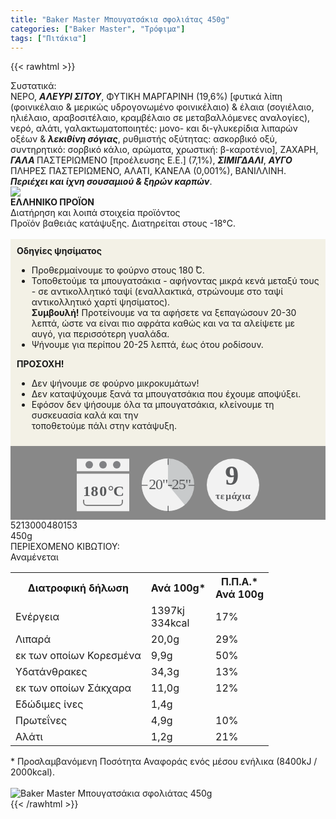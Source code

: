 ```yaml
---
title: "Baker Master Μπουγατσάκια σφολιάτας 450g"
categories: ["Baker Master", "Τρόφιμα"]
tags: ["Πιτάκια"]
---
```

{{< rawhtml >}}

<div class="sload10"><div class="product"><div id="sistatika">Συστατικά:</div><div class="alltext">ΝΕΡΟ, <strong><em>ΑΛΕΥΡΙ ΣΙΤΟΥ</em></strong>, ΦΥΤΙΚΗ ΜΑΡΓΑΡΙΝΗ (19,6%) [φυτικά λίπη (φοινικέλαιο &amp; μερικώς υδρογονωμένο φοινικέλαιο) &amp; έλαια (σογιέλαιο, ηλιέλαιο, αραβοσιτέλαιο, κραμβέλαιο σε μεταβαλλόμενες αναλογίες), νερό, αλάτι, γαλακτωματοποιητές: μονο- και δι-γλυκερίδια λιπαρών οξέων &amp; <strong><em>λεκιθίνη σόγιας</em></strong>, ρυθμιστής οξύτητας: ασκορβικό οξύ, συντηρητικό: σορβικό κάλιο, αρώματα, χρωστική: β-καροτένιο], ΖΑΧΑΡΗ, <strong><em>ΓΑΛΑ </em></strong>ΠΑΣΤΕΡΙΩΜΕΝΟ [προέλευσης Ε.Ε.] (7,1%), <strong><em>ΣΙΜΙΓΔΑΛΙ</em></strong>, <strong><em>ΑΥΓΟ </em></strong>ΠΛΗΡΕΣ ΠΑΣΤΕΡΙΩΜΕΝΟ, ΑΛΑΤΙ, ΚΑΝΕΛΑ (0,001%), ΒΑΝΙΛΛΙΝΗ. <strong><em>Περιέχει και ίχνη σουσαμιού &amp; ξηρών καρπών</em></strong>.</div><div id="flag"><div id="flagimage" style="margin:0"><img src="/media/icons/gr.svg"></div><span id="flagtext"><b>ΕΛΛΗΝΙΚΟ ΠΡΟΪΟΝ</b></span></div><div id="loipa">Διατήρηση και λοιπά στοιχεία προϊόντος</div><div class="alltext">Προϊόν βαθειάς κατάψυξης. Διατηρείται στους -18°C.<br><br><div style="background:#f3f1e6;padding:10px;margin:0px"><b>Οδηγίες ψησίματος</b><br><ul><li>Προθερμαίνουμε το φούρνο στους 180 ̊C.</li><li>Τοποθετούμε τα μπουγατσάκια - αφήνοντας μικρά κενά μεταξύ τους - σε αντικολλητικό ταψί (εναλλακτικά, στρώνουμε στο ταψί αντικολλητικό χαρτί ψησίματος).</li><b>Συμβουλή!</b> Προτείνουμε να τα αφήσετε να ξεπαγώσουν 20-30 λεπτά, ώστε να είναι πιο αφράτα καθώς και να τα αλείψετε με αυγό, για περισσότερη γυαλάδα.<li>Ψήνουμε για περίπου 20-25 λεπτά, έως ότου ροδίσουν.</li></ul><b>ΠΡΟΣΟΧΗ!</b><br><ul><li>Δεν ψήνουμε σε φούρνο μικροκυμάτων!</li><li>Δεν καταψύχουμε ξανά τα μπουγατσάκια που έχουμε αποψύξει.</li><li>Εφόσον δεν ψήσουμε όλα τα μπουγατσάκια, κλείνουμε τη συσκευασία καλά και την<br>τοποθετούμε πάλι στην κατάψυξη.</li></ul></div><div style="width:auto;margin:0px;background:#888"><div style="max-width:292px;margin:auto;padding:20px 20px 12px"><svg viewBox="0 0 292 85.37"><defs><style>.cls-1{fill:#f2f2f2}.cls-2{font-size:15.5px;letter-spacing:-.01em}.cls-12,.cls-18,.cls-19,.cls-2,.cls-9{fill:#58595b}.cls-12,.cls-2,.cls-9{font-family:csans;font-weight:700}.cls-3{letter-spacing:-.01em}.cls-4{letter-spacing:-.01em}.cls-5{letter-spacing:0}.cls-6{letter-spacing:.01em}.cls-7{letter-spacing:-.01em}.cls-8{letter-spacing:-.01em}.cls-9{font-size:44.05px}.cls-10{fill:#808184}.cls-11{fill:gray}.cls-12{font-size:24px}.cls-13{letter-spacing:-.06em}.cls-14{letter-spacing:0}.cls-15{letter-spacing:-.01em}.cls-16{letter-spacing:-.02em}.cls-17{fill:#c8cacb}.cls-19{font-size:23.88px;font-family:csans;letter-spacing:-.05em}</style></defs><title>Asset 32</title><g id="Layer_2" data-name="Layer 2"><g id="Layer_1-2" data-name="Layer 1"><circle class="cls-1" cx="250" cy="42.34" r="42"></circle><text class="cls-2" transform="translate(221.94 64.7)">τ<tspan class="cls-3" x="7.94" y="0">ε</tspan><tspan class="cls-4" x="16.38" y="0">μ</tspan><tspan class="cls-5" x="25.73" y="0">ά</tspan><tspan class="cls-6" x="34.4" y="0">χ</tspan><tspan class="cls-7" x="42.4" y="0">ι</tspan><tspan class="cls-8" x="47.44" y="0">α</tspan></text><text class="cls-9" transform="translate(237.37 41.88)">9</text><rect class="cls-1" y="0.34" width="84" height="20"></rect><rect class="cls-1" y="24.34" width="84" height="60"></rect><circle class="cls-10" cx="20" cy="10" r="6"></circle><circle class="cls-10" cx="42" cy="10" r="6"></circle><circle class="cls-10" cx="64" cy="10" r="6"></circle><path class="cls-1" d="M68,34H16a4.05,4.05,0,0,0-4,4V66H72V38A4.05,4.05,0,0,0,68,34ZM11,66v4a5,5,0,0,0,5,5H68a5,5,0,0,0,5-5V66Z"></path><path class="cls-11" d="M72,66v4a4.05,4.05,0,0,1-4,4H16a4.05,4.05,0,0,1-4-4V66H10v4a6,6,0,0,0,6,6H68a6,6,0,0,0,6-6V66Z"></path><text class="cls-12" transform="translate(10.1 60.39)"><tspan class="cls-13">1</tspan><tspan class="cls-14" x="12.36" y="0">8</tspan><tspan class="cls-15" x="26.09" y="0">0</tspan><tspan class="cls-16" x="39.58" y="0">°</tspan><tspan x="48.43" y="0">C</tspan></text><circle class="cls-17" cx="146" cy="42" r="42"></circle><path class="cls-1" d="M146,42l26.88,32.27A42,42,0,1,1,145.94,0Z"></path><path class="cls-18" d="M146.19,10.37a.66.66,0,0,1-.66-.66V1.06a.67.67,0,1,1,1.33,0V9.71A.66.66,0,0,1,146.19,10.37Z"></path><path class="cls-18" d="M188,43.55h-8.66a.67.67,0,0,1,0-1.33H188a.67.67,0,0,1,0,1.33Z"></path><path class="cls-18" d="M146.19,85.37a.67.67,0,0,1-.66-.66V76.05a.67.67,0,0,1,1.33,0v8.66A.67.67,0,0,1,146.19,85.37Z"></path><path class="cls-18" d="M113,43.55h-8.65a.67.67,0,1,1,0-1.33H113a.67.67,0,0,1,0,1.33Z"></path><text class="cls-19" transform="translate(115.18 49.09)">20"-25"</text></g></g></svg></div></div></div><div id="barcode"><div id="barimage1"></div><span id="bartext">5213000480153</span></div><div id="varos"><div id="varosimage1"></div><span id="varostext">450g</span></div><div id="kivotio">ΠΕΡΙΕΧΟΜΕΝΟ ΚΙΒΩΤΙΟΥ:<br>Αναμένεται</div><table id="diatable"><tbody><tr><th>Διατροφική δήλωση</th><th>Ανά 100g*</th><th>Π.Π.Α.*<br>Ανά 100g</th></tr><tr><td class="texr2">Ενέργεια</td><td class="texr">1397kj<br>334kcal</td><td class="texr">17%</td></tr><tr><td class="texr2">Λιπαρά</td><td class="texr">20,0g</td><td class="texr">29%</td></tr><tr><td class="gray">εκ των οποίων Κορεσµένα</td><td class="gray2">9,9g</td><td class="gray2">50%</td></tr><tr><td class="texr2">Yδατάνθρακες</td><td class="texr">34,3g</td><td class="texr">13%</td></tr><tr><td class="gray">εκ των οποίων Σάκχαρα</td><td class="gray2">11,0g</td><td class="gray2">12%</td></tr><tr><td class="texr2">Εδώδιμες ίνες</td><td class="texr">1,4g</td><td class="texr"></td></tr><tr><td class="texr2">Πρωτεΐνες</td><td class="texr">4,9g</td><td class="texr">10%</td></tr><tr><td class="texr2">Αλάτι</td><td class="texr">1,2g</td><td class="texr">21%</td></tr></tbody></table><div class="alltext">* Προσλαμβανόμενη Ποσότητα Αναφοράς ενός μέσου ενήλικα (8400kJ / 2000kcal).</div><br><div class="pimg"><img alt="Baker Master Μπουγατσάκια σφολιάτας 450g" title="Baker Master Μπουγατσάκια σφολιάτας 450g" src="/media/images/baker-master-mpougatsakia-sfoliatas-450g.jpg"></div></div></div>
{{< /rawhtml >}}


